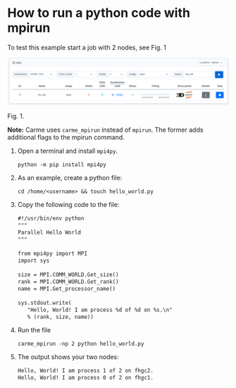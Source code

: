 # How to run a python code with mpirun

To test this example start a job with 2 nodes, see Fig. 1

  <img src="images/2-nodes.png" alt="2-nodes.png" width="850"> 
    
  Fig. 1.

**Note:** Carme uses `carme_mpirun` instead of `mpirun`. The former adds additional flags to the mpirun command.


1. Open a terminal and install `mpi4py`.

    ```
    python -m pip install mpi4py
    ```

2. As an example, create a python file:

   ```
   cd /home/<username> && touch hello_world.py
   ```
3. Copy the following code to the file:

   ```
   #!/usr/bin/env python
   """
   Parallel Hello World
   """

   from mpi4py import MPI
   import sys

   size = MPI.COMM_WORLD.Get_size()
   rank = MPI.COMM_WORLD.Get_rank()
   name = MPI.Get_processor_name()

   sys.stdout.write(
      "Hello, World! I am process %d of %d on %s.\n"
      % (rank, size, name))
   ```
3. Run the file

    ```
    carme_mpirun -np 2 python hello_world.py
    ```

4. The output shows your two nodes:

   ```
   Hello, World! I am process 1 of 2 on fhgc2.
   Hello, World! I am process 0 of 2 on fhgc1.
   ```
